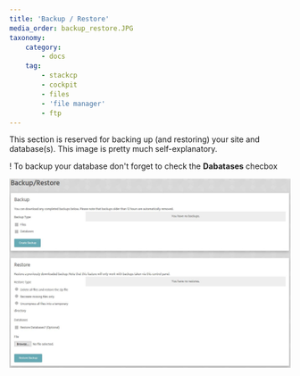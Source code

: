 ```yaml
---
title: 'Backup / Restore'
media_order: backup_restore.JPG
taxonomy:
    category:
        - docs
    tag:
        - stackcp
        - cockpit
        - files
        - 'file manager'
        - ftp
---
```


This section is reserved for backing up (and restoring) your site and database(s).
This image is pretty much self-explanatory.

! To backup your database don't forget to check the **Dabatases** checbox

![](backup_restore.JPG)